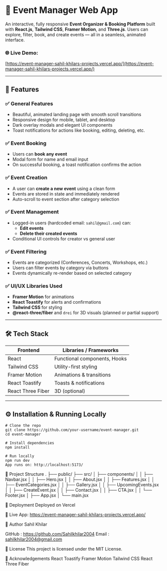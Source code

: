 # 🎉 Event Manager Web App

An interactive, fully responsive **Event Organizer & Booking Platform** built with **React.js**, **Tailwind CSS**, **Framer Motion**, and **Three.js**. Users can explore, filter, book, and create events — all in a seamless, animated interface.

### 🌐 Live Demo:  
[https://event-manager-sahil-khilars-projects.vercel.app/](https://event-manager-sahil-khilars-projects.vercel.app/)

---

## 📌 Features

### ✅ General Features
- Beautiful, animated landing page with smooth scroll transitions
- Responsive design for mobile, tablet, and desktop
- Dark overlay modals and elegant UI components
- Toast notifications for actions like booking, editing, deleting, etc.

### ✅ Event Booking
- Users can **book any event**
- Modal form for name and email input
- On successful booking, a toast notification confirms the action

### ✅ Event Creation
- A user can **create a new event** using a clean form
- Events are stored in state and immediately rendered
- Auto-scroll to event section after category selection

### ✅ Event Management
- Logged-in users (hardcoded email: `sahil@gmail.com`) can:
  - **Edit events**
  - **Delete their created events**
- Conditional UI controls for creator vs general user

### ✅ Event Filtering
- Events are categorized (Conferences, Concerts, Workshops, etc.)
- Users can filter events by category via buttons
- Events dynamically re-render based on selected category

### ✅ UI/UX Libraries Used
- **Framer Motion** for animations
- **React Toastify** for alerts and confirmations
- **Tailwind CSS** for styling
- **@react-three/fiber** and `drei` for 3D visuals (planned or partial support)

---

## 🛠️ Tech Stack

| Frontend | Libraries / Frameworks       |
|----------|------------------------------|
| React    | Functional components, Hooks |
| Tailwind CSS | Utility-first styling    |
| Framer Motion | Animations & transitions |
| React Toastify | Toasts & notifications |
| React Three Fiber | 3D (optional)        |

---

## ⚙️ Installation & Running Locally

```
# Clone the repo
git clone https://github.com/your-username/event-manager.git
cd event-manager

# Install dependencies
npm install

# Run locally
npm run dev
App runs on: http://localhost:5173/
```


📁 Project Structure
.
├── public/
├── src/
│   ├── components/
│   │   ├── Navbar.jsx
│   │   ├── Hero.jsx
│   │   ├── About.jsx
│   │   ├── Features.jsx
│   │   ├── EventCategories.jsx
│   │   ├── Gallery.jsx
│   │   ├── UpcomingEvents.jsx
│   │   ├── CreateEvent.jsx
│   │   ├── Contact.jsx
│   │   ├── CTA.jsx
│   │   └── Footer.jsx
│   ├── App.jsx
│   └── main.jsx


🚀 Deployment
Deployed on Vercel

🔗 Live App:
https://event-manager-sahil-khilars-projects.vercel.app/

👤 Author
Sahil Khilar

GitHub : https://github.com/Sahilkhilar2004
Email : sahilkhilar2004@gmail.com


📄 License
This project is licensed under the MIT License.


🙏 Acknowledgements
React Toastify
Framer Motion
Tailwind CSS
React Three Fiber
